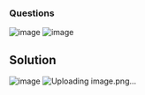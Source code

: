 ### Questions
![image](https://github.com/emirhandogandemir/Kubernetes-Notlar/assets/74687192/66d848c1-1644-448a-8f23-3c0dba49ce14)
![image](https://github.com/emirhandogandemir/Kubernetes-Notlar/assets/74687192/3cd6e330-77bf-4a83-8af3-731a10b5066b)

## Solution
![image](https://github.com/emirhandogandemir/Kubernetes-Notlar/assets/74687192/445355e9-ecd8-4179-92c0-8a2cc3adf79a)
![Uploading image.png…]()

